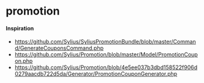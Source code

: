 # promotion

#### Inspiration

* https://github.com/Sylius/SyliusPromotionBundle/blob/master/Command/GenerateCouponsCommand.php
* https://github.com/Sylius/Promotion/blob/master/Model/PromotionCoupon.php
* https://github.com/Sylius/Promotion/blob/4e5ee037b3dbd158522f906d0279aacdb722d5da/Generator/PromotionCouponGenerator.php